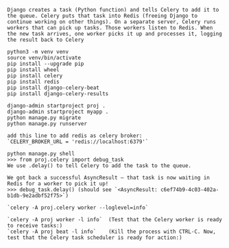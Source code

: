     Django creates a task (Python function) and tells Celery to add it to the queue. Celery puts that task into Redis (freeing Django to continue working on other things). On a separate server, Celery runs workers that can pick up tasks. Those workers listen to Redis. When the new task arrives, one worker picks it up and processes it, logging the result back to Celery

    python3 -m venv venv
    source venv/bin/activate
    pip install --upgrade pip
    pip install wheel    
    pip install celery
    pip install redis
    pip install django-celery-beat
    pip install django-celery-results

    django-admin startproject proj .
    django-admin startproject myapp .
    python manage.py migrate
    python manage.py runserver

    add this line to add redis as celery broker:
    `CELERY_BROKER_URL = 'redis://localhost:6379'`

    python manage.py shell
    >>> from proj.celery import debug_task
    We use .delay() to tell Celery to add the task to the queue.

    We got back a successful AsyncResult — that task is now waiting in Redis for a worker to pick it up!
    >>> debug_task.delay() (should see `<AsyncResult: c6ef74b9-4c03-402a-b1db-9e2adbf52f75>`)

    `celery -A proj.celery worker --loglevel=info`

    `celery -A proj worker -l info`  (Test that the Celery worker is ready to receive tasks:)
    `celery -A proj beat -l info`    (Kill the process with CTRL-C. Now, test that the Celery task scheduler is ready for action:)